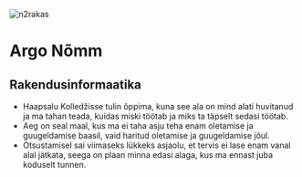 ![n2rakas](https://github.com/user-attachments/assets/1177e59e-8912-4430-91c8-e8c6b5f68f9f)


# Argo Nõmm

## Rakendusinformaatika

- Haapsalu Kolledžisse tulin õppima, kuna see ala on mind alati huvitanud ja ma tahan teada, kuidas miski töötab ja miks ta täpselt sedasi töötab. 
- Aeg on seal maal, kus ma ei taha asju teha enam oletamise ja guugeldamise baasil, vaid haritud oletamise ja guugeldamise jõul.
- Otsustamisel sai viimaseks lükkeks asjaolu, et tervis ei lase enam vanal alal jätkata, seega on plaan minna edasi alaga, kus ma ennast juba koduselt tunnen. 
